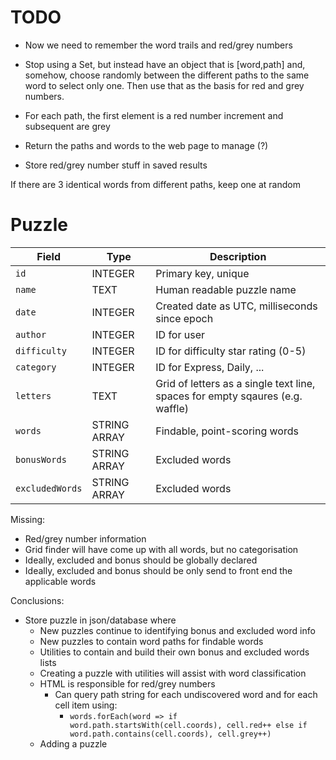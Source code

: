 # TODO
* Now we need to remember the word trails and red/grey numbers

* Stop using a Set, but instead have an object that is [word,path] and, somehow, choose randomly between the different paths to the same word to select only one. Then use that as the basis for red and grey numbers. 
* For each path, the first element is a red number increment and subsequent are grey
* Return the paths and words to the web page to manage (?)
* Store red/grey number stuff in saved results


If there are 3 identical words from different paths, keep one at random


# Puzzle
| Field | Type | Description |
| ----- | ---- | ----------- |
| ```id``` | INTEGER | Primary key, unique |
| ```name``` | TEXT | Human readable puzzle name |
| ```date``` | INTEGER | Created date as UTC, milliseconds since epoch  |
| ```author``` | INTEGER | ID for user |
| ```difficulty``` | INTEGER| ID for difficulty star rating (0-5) |
| ```category``` | INTEGER| ID for Express, Daily, ... |
| ```letters``` | TEXT | Grid of letters as a single text line, spaces for empty sqaures (e.g. waffle)
| ```words``` | STRING ARRAY | Findable, point-scoring words |
| ```bonusWords``` | STRING ARRAY | Excluded words |
| ```excludedWords``` | STRING ARRAY | Excluded words |

Missing:
 * Red/grey number information
 * Grid finder will have come up with all words, but no categorisation
 * Ideally, excluded and bonus should be globally declared
 * Ideally, excluded and bonus should be only send to front end the applicable words

Conclusions:
 * Store puzzle in json/database where
   * New puzzles continue to identifying bonus and excluded word info
   * New puzzles to contain word paths for findable words
   * Utilities to contain and build their own bonus and excluded words lists
   * Creating a puzzle with utilities will assist with word classification
   * HTML is responsible for red/grey numbers
     * Can query path string for each undiscovered word and for each cell item using:
       *  ```words.forEach(word => if word.path.startsWith(cell.coords), cell.red++ else if word.path.contains(cell.coords), cell.grey++)```
   * Adding a puzzle 